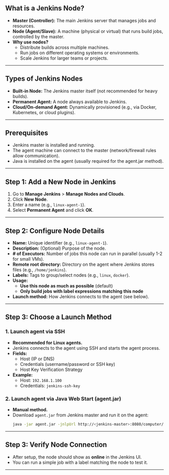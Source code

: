 ## What is a Jenkins Node?
- **Master (Controller):** The main Jenkins server that manages jobs and resources.
- **Node (Agent/Slave):** A machine (physical or virtual) that runs build jobs, controlled by the master.
- **Why use nodes?**
  - Distribute builds across multiple machines.
  - Run jobs on different operating systems or environments.
  - Scale Jenkins for larger teams or projects.

---

## Types of Jenkins Nodes
- **Built-in Node:** The Jenkins master itself (not recommended for heavy builds).
- **Permanent Agent:** A node always available to Jenkins.
- **Cloud/On-demand Agent:** Dynamically provisioned (e.g., via Docker, Kubernetes, or cloud plugins).

---

## Prerequisites
- Jenkins master is installed and running.
- The agent machine can connect to the master (network/firewall rules allow communication).
- Java is installed on the agent (usually required for the agent.jar method).

---

## Step 1: Add a New Node in Jenkins
1. Go to **Manage Jenkins** > **Manage Nodes and Clouds**.
2. Click **New Node**.
3. Enter a name (e.g., `linux-agent-1`).
4. Select **Permanent Agent** and click **OK**.

---

## Step 2: Configure Node Details
- **Name:** Unique identifier (e.g., `linux-agent-1`).
- **Description:** (Optional) Purpose of the node.
- **# of Executors:** Number of jobs this node can run in parallel (usually 1-2 for small VMs).
- **Remote root directory:** Directory on the agent where Jenkins stores files (e.g., `/home/jenkins`).
- **Labels:** Tags to group/select nodes (e.g., `linux`, `docker`).
- **Usage:**
  - **Use this node as much as possible** (default)
  - **Only build jobs with label expressions matching this node**
- **Launch method:** How Jenkins connects to the agent (see below).

---

## Step 3: Choose a Launch Method
### 1. Launch agent via SSH
- **Recommended for Linux agents.**
- Jenkins connects to the agent using SSH and starts the agent process.
- **Fields:**
  - Host (IP or DNS)
  - Credentials (username/password or SSH key)
  - Host Key Verification Strategy
- **Example:**
  - Host: `192.168.1.100`
  - Credentials: `jenkins-ssh-key`

### 2. Launch agent via Java Web Start (agent.jar)
- **Manual method.**
- Download `agent.jar` from Jenkins master and run it on the agent:
  ```sh
  java -jar agent.jar -jnlpUrl http://<jenkins-master>:8080/computer/<node-name>/slave-agent.jnlp -secret <secret-key>
  ```
---

## Step 3: Verify Node Connection
- After setup, the node should show as **online** in the Jenkins UI.
- You can run a simple job with a label matching the node to test it.

---
